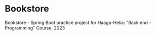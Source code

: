 # Bookstore

Bookstore - Spring Boot practice project for Haaga-Helia: "Back end - Programming" Course, 2023 

